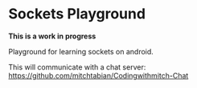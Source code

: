 # Sockets Playground
**This is a work in progress**


Playground for learning sockets on android.


This will communicate with a chat server: https://github.com/mitchtabian/Codingwithmitch-Chat
